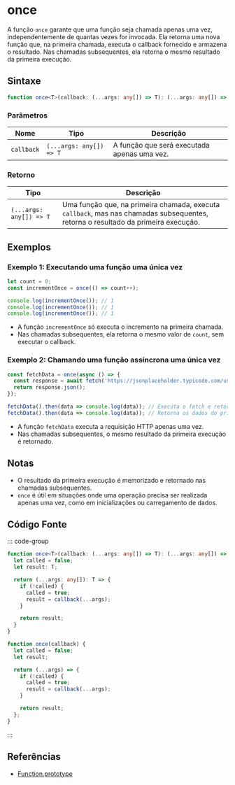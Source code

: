 # once

A função `once` garante que uma função seja chamada apenas uma vez, independentemente de quantas vezes for invocada. Ela retorna uma nova função que, na primeira chamada, executa o callback fornecido e armazena o resultado. Nas chamadas subsequentes, ela retorna o mesmo resultado da primeira execução.

## Sintaxe

```typescript
function once<T>(callback: (...args: any[]) => T): (...args: any[]) => T;
```

### Parâmetros

| Nome        | Tipo                                    | Descrição                                                       |
|-------------|-----------------------------------------|-------------------------------------------------------------------|
| `callback`  | `(...args: any[]) => T`                 | A função que será executada apenas uma vez.                      |

### Retorno

| Tipo               | Descrição                                             |
|--------------------|-------------------------------------------------------|
| `(...args: any[]) => T` | Uma função que, na primeira chamada, executa `callback`, mas nas chamadas subsequentes, retorna o resultado da primeira execução. |

## Exemplos

### Exemplo 1: Executando uma função uma única vez

```typescript
let count = 0;
const incrementOnce = once(() => count++);

console.log(incrementOnce()); // 1
console.log(incrementOnce()); // 1
console.log(incrementOnce()); // 1
```

- A função `incrementOnce` só executa o incremento na primeira chamada.
- Nas chamadas subsequentes, ela retorna o mesmo valor de `count`, sem executar o callback.

### Exemplo 2: Chamando uma função assíncrona uma única vez

```typescript
const fetchData = once(async () => {
  const response = await fetch('https://jsonplaceholder.typicode.com/users/1');
  return response.json();
});

fetchData().then(data => console.log(data)); // Executa o fetch e retorna os dados
fetchData().then(data => console.log(data)); // Retorna os dados do primeiro fetch sem fazer nova requisição
```

- A função `fetchData` executa a requisição HTTP apenas uma vez.
- Nas chamadas subsequentes, o mesmo resultado da primeira execução é retornado.

## Notas

- O resultado da primeira execução é memorizado e retornado nas chamadas subsequentes.
- `once` é útil em situações onde uma operação precisa ser realizada apenas uma vez, como em inicializações ou carregamento de dados.

## Código Fonte

::: code-group
```typescript
function once<T>(callback: (...args: any[]) => T): (...args: any[]) => T {
  let called = false;
  let result: T;

  return (...args: any[]): T => {
    if (!called) {
      called = true;
      result = callback(...args);
    }

    return result;
  }
}
```

```javascript
function once(callback) {
  let called = false;
  let result;

  return (...args) => {
    if (!called) {
      called = true;
      result = callback(...args);
    }

    return result;
  };
}
```
:::

## Referências

- [Function.prototype](https://developer.mozilla.org/pt-BR/docs/Web/JavaScript/Reference/Global_Objects/Function)